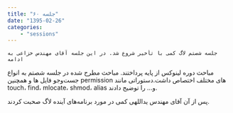 ```yaml
---
title: "جلسه ۶۰"
date: "1395-02-26"
categories:
    - "sessions"
---
```

    جلسه شصتم لاگ کمی با تأخیر شروع شد. در این جلسه آقای مهندس خزاعی به ادامه
مباحث دوره لینوکس از پایه پرداختند. مباحث مطرح شده در جلسه شصتم به انواع
جست‌و‌جو فایل ها و همچنین permission های مختلف اختصاص داشت.دستوراتی مانند
touch، find، mlocate، shmod، alias و… را توضیح دادند.

پس از آن آقای مهندس یداللهی کمی در مورد برنامه‌های آینده لاگ صحبت کردند.

